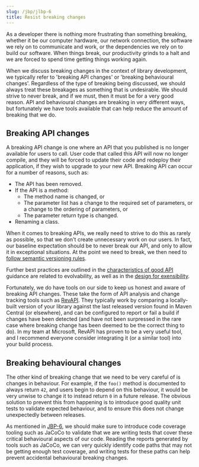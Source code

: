 ```yaml
---
slug: /jbp/jlbp-6
title: Resist breaking changes
---
```


As a developer there is nothing more frustrating than something breaking, whether it be our computer hardware, our network connection, the software we rely on to communicate and work, or the dependencies we rely on to build our software. When things break, our productivity grinds to a halt and we are forced to spend time getting things working again.

When we discuss breaking changes in the context of library development, we typically refer to 'breaking API changes' or 'breaking behavioural changes'. Regardless of the type of breaking being discussed, we should always treat these breakages as something that is undesirable. We should strive to never break, and if we must, then it must be for a very good reason. API and behavioural changes are breaking in very different ways, but fortunately we have tools available that can help reduce the amount of breaking that we do.

## Breaking API changes

A breaking API change is one where an API that you published is no longer available for users to call. User code that called this API will now no longer compile, and they will be forced to update their code and redeploy their application, if they wish to upgrade to your new API. Breaking API can occur for a number of reasons, such as:

* The API has been removed.
* If the API is a method:
  * The method name is changed, or
  * The parameter list has a change to the required set of parameters, or a change to the ordering of parameters, or
  * The parameter return type is changed.
* Renaming a class.

When it comes to breaking APIs, we really need to strive to do this as rarely as possible, so that we don't create unnecessary work on our users. In fact, our baseline expectation should be to never break our API, and only to allow it in exceptional situations. At the point we need to break, we then need to [follow semantic versioning rules](/JLBP-5).

Further best practices are outlined in the [characteristics of good API](/JLBP-1) guidance are related to evolvability, as well as in the [design for exensibility](/JLBP-9).

Fortunately, we do have tools on our side to keep us honest and aware of breaking API changes. These take the form of API analysis and change tracking tools such as [RevAPI](https://github.com/revapi/revapi). They typically work by comparing a locally-built version of your library against the last released version found in Maven Central (or elsewhere), and can be configured to report or fail a build if changes have been detected (and have not been surpressed in the rare case where breaking change has been deemed to be the correct thing to do). In my team at Microsoft, RevAPI has proven to be a very useful tool, and I recommend everyone consider integrating it (or a similar tool) into your build process.

## Breaking behavioural changes

The other kind of breaking change that we need to be very careful of is changes in behaviour. For example, if the `foo()` method is documented to always return `42`, and users begin to depend on this behaviour, it would be very unwise to change it to instead return `0` in a future release. The obvious solution to prevent this from happening is to introduce good quality unit tests to validate expected behaviour, and to ensure this does not change unexpectedly between releases.

As mentioned in [JBP-6](/JBP-6), we should make sure to introduce code coverage tooling such as JaCoCo to validate that we are writing tests that cover these critical behavioural aspects of our code. Reading the reports generated by tools such as JaCoCo, we can very quickly identify code paths that may not be getting enough test coverage, and writing tests for these paths can help prevent accidental behavioural breaking changes.
